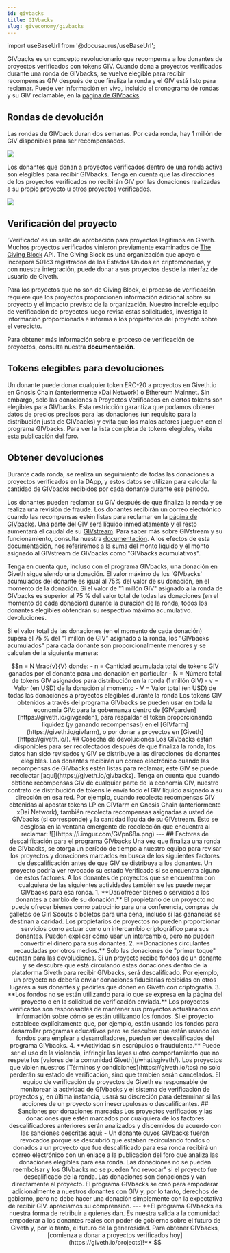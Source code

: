 ```yaml
---
id: givbacks
title: GIVbacks
slug: giveconomy/givbacks
---
```

import useBaseUrl from '@docusaurus/useBaseUrl';

GIVbacks es un concepto revolucionario que recompensa a los donantes de proyectos verificados con tokens GIV. Cuando dona a proyectos verificados durante una ronda de GIVbacks, se vuelve elegible para recibir recompensas GIV después de que finaliza la ronda y el GIV está listo para reclamar. Puede ver información en vivo, incluido el cronograma de rondas y su GIV reclamable, en la [página de GIVbacks](https://giveth.io/givbacks).

## Rondas de devolución
Las rondas de GIVback duran dos semanas. Por cada ronda, hay 1 millón de GIV disponibles para ser recompensados.

![](https://i.imgur.com/cBBSzJa.png)

Los donantes que donan a proyectos verificados dentro de una ronda activa son elegibles para recibir GIVbacks. Tenga en cuenta que las direcciones de los proyectos verificados no recibirán GIV por las donaciones realizadas a su propio proyecto u otros proyectos verificados.

![](https://i.imgur.com/aklPnKC.png)


## Verificación del proyecto
'Verificado' es un sello de aprobación para proyectos legítimos en Giveth. Muchos proyectos verificados vinieron previamente examinados de [The Giving Block](https://twitter.com/TheGivingBlock) API. The Giving Block es una organización que apoya e incorpora 501c3 registrados de los Estados Unidos en criptomonedas, y con nuestra integración, puede donar a sus proyectos desde la interfaz de usuario de Giveth.

Para los proyectos que no son de Giving Block, el proceso de verificación requiere que los proyectos proporcionen información adicional sobre su proyecto y el impacto previsto de la organización. Nuestro increíble equipo de verificación de proyectos luego revisa estas solicitudes, investiga la información proporcionada e informa a los propietarios del proyecto sobre el veredicto.

Para obtener más información sobre el proceso de verificación de proyectos, consulta nuestra **documentación**.

## Tokens elegibles para devoluciones

Un donante puede donar cualquier token ERC-20 a proyectos en Giveth.io en Gnosis Chain (anteriormente xDai Network) o Ethereum Mainnet. Sin embargo, solo las donaciones a Proyectos Verificados en ciertos tokens son elegibles para GIVbacks. Esta restricción garantiza que podamos obtener datos de precios precisos para las donaciones (un requisito para la distribución justa de GIVbacks) y evita que los malos actores jueguen con el programa GIVbacks. Para ver la lista completa de tokens elegibles, visite [esta publicación del foro](https://forum.giveth.io/t/givbacks-token-list/253).

## Obtener devoluciones
Durante cada ronda, se realiza un seguimiento de todas las donaciones a proyectos verificados en la DApp, y estos datos se utilizan para calcular la cantidad de GIVbacks recibidos por cada donante durante ese período.

Los donantes pueden reclamar su GIV después de que finaliza la ronda y se realiza una revisión de fraude. Los donantes recibirán un correo electrónico cuando las recompensas estén listas para reclamar en la [página de GIVbacks](https://giveth.io/givbacks). Una parte del GIV será líquido inmediatamente y el resto aumentará el caudal de su [GIVstream](https://giveth.io/givstream). Para saber más sobre GIVstream y su funcionamiento, consulta nuestra [documentación](/giveconomy/givstream/). A los efectos de esta documentación, nos referiremos a la suma del monto líquido y el monto asignado al GIVstream de GIVbacks como "GIVbacks acumulativos".

Tenga en cuenta que, incluso con el programa GIVbacks, una donación en Giveth sigue siendo una donación. El valor máximo de los 'GIVbacks' acumulados del donante es igual al 75% del valor de su donación, en el momento de la donación. Si el valor de "1 millón GIV" asignado a la ronda de GIVbacks es superior al 75 % del valor total de todas las donaciones (en el momento de cada donación) durante la duración de la ronda, todos los donantes elegibles obtendrán su respectivo máximo acumulativo. devoluciones.

Si el valor total de las donaciones (en el momento de cada donación) supera el 75 % del "1 millón de GIV" asignado a la ronda, los "GIVbacks acumulados" para cada donante son proporcionalmente menores y se calculan de la siguiente manera:

```math
n = N \frac{v}{V}
 
donde:

- n = Cantidad acumulada total de tokens GIV ganados por el donante para una donación en particular
- N = Número total de tokens GIV asignados para distribución en la ronda (1 millón GIV)
- v = Valor (en USD) de la donación al momento
- V = Valor total (en USD) de todas las donaciones a proyectos elegibles durante la ronda

Los tokens GIV obtenidos a través del programa GIVbacks se pueden usar en toda la economía GIV: para la gobernanza dentro de [GIVgarden](https://giveth.io/givgarden), para respaldar el token proporcionando liquidez (¡y ganando recompensas!) en el [GIVfarm](https://giveth.io/givfarm), o por donar a proyectos en [Giveth](https://giveth.io/).

## Cosecha de devoluciones

Los GIVbacks están disponibles para ser recolectados después de que finaliza la ronda, los datos han sido revisados ​​y GIV se distribuye a las direcciones de donantes elegibles. Los donantes recibirán un correo electrónico cuando las recompensas de GIVbacks estén listas para reclamar; este GIV se puede recolectar [aquí](https://giveth.io/givbacks). Tenga en cuenta que cuando obtiene recompensas GIV de cualquier parte de la economía GIV, nuestro contrato de distribución de tokens le envía todo el GIV líquido asignado a su dirección en esa red. Por ejemplo, cuando recolecta recompensas GIV obtenidas al apostar tokens LP en GIVfarm en Gnosis Chain (anteriormente xDai Network), también recolecta recompensas asignadas a usted de GIVbacks (si corresponde) y la cantidad líquida de su GIVstream. Esto se desglosa en la ventana emergente de recolección que encuentra al reclamar:

![](https://i.imgur.com/GVpn68a.png)


---
## Factores de descalificación para el programa GIVbacks

Una vez que finaliza una ronda de GIVbacks, se otorga un período de tiempo a nuestro equipo para revisar los proyectos y donaciones marcados en busca de los siguientes factores de descalificación antes de que GIV se distribuya a los donantes. Un proyecto podría ver revocado su estado Verificado si se encuentra alguno de estos factores. A los donantes de proyectos que se encuentren con cualquiera de las siguientes actividades también se les puede negar GIVbacks para esa ronda.

1. **Dar/ofrecer bienes o servicios a los donantes a cambio de su donación.** El propietario de un proyecto no puede ofrecer bienes como patrocinio para una conferencia, compras de galletas de Girl Scouts o boletos para una cena, incluso si las ganancias se destinan a caridad. Los propietarios de proyectos no pueden proporcionar servicios como actuar como un intercambio criptográfico para sus donantes. Pueden explicar cómo usar un intercambio, pero no pueden convertir el dinero para sus donantes.
2. **Donaciones circulantes recaudadas por otros medios.** Solo las donaciones de "primer toque" cuentan para las devoluciones. Si un proyecto recibe fondos de un donante y se descubre que está circulando estas donaciones dentro de la plataforma Giveth para recibir GIVbacks, será descalificado. Por ejemplo, un proyecto no debería enviar donaciones fiduciarias recibidas en otros lugares a sus donantes y pedirles que donen en Giveth con criptografía.
3. **Los fondos no se están utilizando para lo que se expresa en la página del proyecto o en la solicitud de verificación enviada.** Los proyectos verificados son responsables de mantener sus proyectos actualizados con información sobre cómo se están utilizando los fondos. Si el proyecto establece explícitamente que, por ejemplo, están usando los fondos para desarrollar programas educativos pero se descubre que están usando los fondos para emplear a desarrolladores, pueden ser descalificados del programa GIVbacks.
4. **Actividad sin escrúpulos o fraudulenta.** Puede ser el uso de la violencia, infringir las leyes u otro comportamiento que no respete los [valores de la comunidad Giveth](/whatisgiveth/). Los proyectos que violen nuestros [Términos y condiciones](https://giveth.io/tos) no solo perderán su estado de verificación, sino que también serán cancelados.

El equipo de verificación de proyectos de Giveth es responsable de monitorear la actividad de GIVbacks y el sistema de verificación de proyectos y, en última instancia, usará su discreción para determinar si las acciones de un proyecto son inescrupulosas o descalificantes.

## Sanciones por donaciones marcadas

Los proyectos verificados y las donaciones que estén marcados por cualquiera de los factores descalificadores anteriores serán analizados y discernidos de acuerdo con las sanciones descritas aquí:

- Un donante cuyos GIVbacks fueron revocados porque se descubrió que estaban recirculando fondos o donados a un proyecto que fue descalificado para esa ronda recibirá un correo electrónico con un enlace a la publicación del foro que analiza las donaciones elegibles para esa ronda. Las donaciones no se pueden reembolsar y los GIVbacks no se pueden "no revocar" si el proyecto fue descalificado de la ronda.

Las donaciones son donaciones y van directamente al proyecto. El programa GIVbacks se creó para empoderar adicionalmente a nuestros donantes con GIV y, por lo tanto, derechos de gobierno, pero no debe hacer una donación simplemente con la expectativa de recibir GIV. apreciamos su comprensión.

---

**El programa GIVbacks es nuestra forma de retribuir a quienes dan. Es nuestra salida a la comunidad: empoderar a los donantes reales con poder de gobierno sobre el futuro de Giveth y, por lo tanto, el futuro de la generosidad. Para obtener GIVbacks, [comienza a donar a proyectos verificados hoy](https://giveth.io/projects)!**

